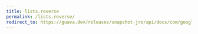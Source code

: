 ```yaml
---
title: lists.reverse
permalink: /lists.reverse/
redirect_to: https://guava.dev/releases/snapshot-jre/api/docs/com/google/common/collect/Lists.html#reverse-java.util.List-
---
```

